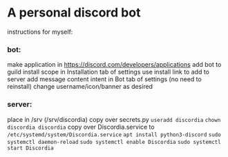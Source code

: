 # A personal discord bot

instructions for myself:

### bot:
make application in https://discord.com/developers/applications
add bot to guild install scope in Installation tab of settings
use install link to add to server
add message content intent in Bot tab of settings (no need to reinstall)
change username/icon/banner as desired

### server:
place in /srv (/srv/discordia)
copy over secrets.py
`useradd discordia`
`chown discordia discordia`
copy over Discordia.service to `/etc/systemd/system/Discordia.service`
`apt install python3-discord`
`sudo systemctl daemon-reload`
`sudo systemctl enable Discordia`
`sudo systemctl start Discordia`

